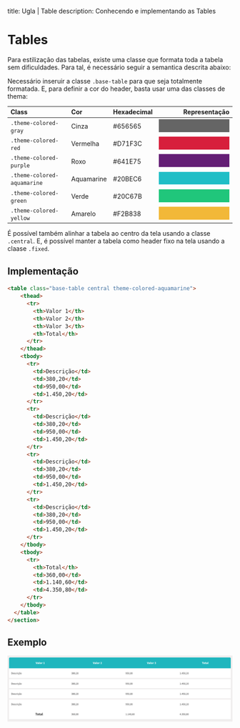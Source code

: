 title: Ugla | Table
description: Conhecendo e implementando as Tables

# Tables
Para estilização das tabelas, existe uma classe que formata toda a tabela sem dificuldades.
Para tal, é necessário seguir a semantica descrita abaixo:

Necessário inseruir a classe `.base-table` para que seja totalmente formatada. E, para definir a cor do  header, basta usar uma das classes de thema:

Class                        | Cor           | Hexadecimal | Representação
:--------------------------- | :------------ | ----------- | ------------------------------------------------------------------:
`.theme-colored-gray`        | Cinza         | #656565     | [![gray](_images/gray.png)](_images/gray.png)
`.theme-colored-red`         | Vermelha      | #D71F3C     | [![red](_images/red.png)](_images/red.png)
`.theme-colored-purple`      | Roxo          | #641E75     | [![purple](_images/purple.png)](_images/purple.png)
`.theme-colored-aquamarine`  | Aquamarine    | #20BEC6     | [![aquamarine](_images/aquamarine.png)](_images/aquamarine.png)
`.theme-colored-green`       | Verde         | #20C67B     | [![green](_images/green.png)](_images/green.png)
`.theme-colored-yellow`      | Amarelo       | #F2B838     | [![yellow](_images/yellow.png)](_images/yellow.png)

É possível também alinhar a tabela ao centro da tela usando a classe `.central`.
E, é possível manter a tabela como header fixo na tela usando a claase `.fixed`.

## Implementação

```html
<table class="base-table central theme-colored-aquamarine">
    <thead>
      <tr>
        <th>Valor 1</th>
        <th>Valor 2</th>
        <th>Valor 3</th>
        <th>Total</th>
      </tr>
    </thead>
    <tbody>
      <tr>
        <td>Descrição</td>
        <td>380,20</td>
        <td>950,00</td>
        <td>1.450,20</td>
      </tr>
      <tr>
        <td>Descrição</td>
        <td>380,20</td>
        <td>950,00</td>
        <td>1.450,20</td>
      </tr>
      <tr>
        <td>Descrição</td>
        <td>380,20</td>
        <td>950,00</td>
        <td>1.450,20</td>
      </tr>
      <tr>
        <td>Descrição</td>
        <td>380,20</td>
        <td>950,00</td>
        <td>1.450,20</td>
      </tr>
    </tbody>
    <tbody>
      <tr>
        <th>Total</th>
        <td>360,00</td>
        <td>1.140,60</td>
        <td>4.350,80</td>
      </tr>
    </tbody>
  </table>
</section>
```

## Exemplo
[![Table](_images/table.png)](_images/table.png)
